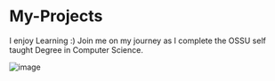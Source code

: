 # My-Projects
I enjoy Learning :)
Join me on my journey as I complete the OSSU self taught Degree in Computer Science.


![image](https://user-images.githubusercontent.com/81544381/124405483-0f0b2980-dd3f-11eb-8a74-a62c4b8f7741.png)
